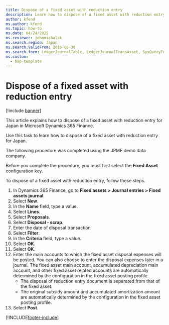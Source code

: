```yaml
---
title: Dispose of a fixed asset with reduction entry
description: Learn how to dispose of a fixed asset with reduction entry for Japan in Microsoft Dynamics 365 Finance.
author: kfend
ms.author: kfend
ms.topic: how-to
ms.date: 04/24/2025
ms.reviewer: johnmichalak
ms.search.region: Japan
ms.search.validFrom: 2016-06-30
ms.search.form: LedgerJournalTable, LedgerJournalTransAsset, SysQueryForm
ms.custom: 
  - bap-template
---
```


# Dispose of a fixed asset with reduction entry

[!include [banner](../../includes/banner.md)]

This article explains how to dispose of a fixed asset with reduction entry for Japan in Microsoft Dynamics 365 Finance.

Use this task to learn how to dispose of a fixed asset with reduction entry for Japan.

The following procedure was completed using the JPMF demo data company.

Before you complete the procedure, you must first select the **Fixed Asset** configuration key.

To dispose of a fixed asset with reduction entry, follow these steps.

1. In Dynamics 365 Finance, go to **Fixed assets \> Journal entries \> Fixed assets journal**.
1. Select **New**.
1. In the **Name** field, type a value.
1. Select **Lines**.
1. Select **Proposals**.
1. Select **Disposal - scrap**.
1. Enter the date of disposal transaction
1. Select **Filter**.
1. In the **Criteria** field, type a value.
1. Select **OK**.
1. Select **OK**.
1. Enter the main accounts to which the fixed asset disposal expenses will be posted. You can also choose to enter the disposal expenses later in a journal. The fixed asset main account, accumulated depreciation main account, and other fixed asset related accounts are automatically determined by the configuration in the fixed asset posting profile.  
    - The disposal of reduction entry document is separated from that of the fixed asset.  
    - The original subsidy amount and accumulated amortization amount are automatically determined by the configuration in the fixed asset posting profile.  
1. Select **Post**.



[!INCLUDE[footer-include](../../../includes/footer-banner.md)]
